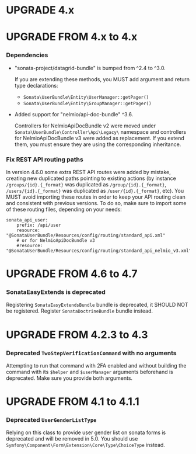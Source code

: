 UPGRADE 4.x
===========

UPGRADE FROM 4.x to 4.x
=======================

### Dependencies

- "sonata-project/datagrid-bundle" is bumped from ^2.4 to ^3.0.

  If you are extending these methods, you MUST add argument and return type declarations:
  - `Sonata\UserBundle\Entity\UserManager::getPager()`
  - `Sonata\UserBundle\Entity\GroupManager::getPager()`

- Added support for "nelmio/api-doc-bundle" ^3.6.

  Controllers for NelmioApiDocBundle v2 were moved under `Sonata\UserBundle\Controller\Api\Legacy\` namespace and controllers for NelmioApiDocBundle v3 were added as replacement. If you extend them, you must ensure they are using the corresponding inheritance.

### Fix REST API routing paths

In version 4.6.0 some extra REST API routes were added by mistake, creating new duplicated paths pointing to existing actions (by instance `/groups/{id}.{_format}` was duplicated as `/group/{id}.{_format}`, `/users/{id}.{_format}` was duplicated as `/user/{id}.{_format}`, etc).
You MUST avoid importing these routes in order to keep your API routing clean and consistent with previous versions. To do so, make sure to import some of these routing files, depending on your needs:

    sonata_api_user:
        prefix: /api/user
        resource: "@SonataUserBundle/Resources/config/routing/standard_api.xml"
        # or for NelmioApiDocBundle v3
        #resource: "@SonataUserBundle/Resources/config/routing/standard_api_nelmio_v3.xml"

UPGRADE FROM 4.6 to 4.7
========================

### SonataEasyExtends is deprecated

Registering `SonataEasyExtendsBundle` bundle is deprecated, it SHOULD NOT be registered.
Register `SonataDoctrineBundle` bundle instead.

UPGRADE FROM 4.2.3 to 4.3
=========================

### Deprecated `TwoStepVerificationCommand` with no arguments

Attempting to run that command with 2FA enabled and without building the
command with its `$helper` and `$userManager` arguments beforehand is
deprecated. Make sure you provide both arguments.

UPGRADE FROM 4.1 to 4.1.1
=========================

### Deprecated `UserGenderListType`

Relying on this class to provide user gender list on sonata forms is
deprecated and will be removed in 5.0. You should use
`Symfony\Component\Form\Extension\Core\Type\ChoiceType` instead.

